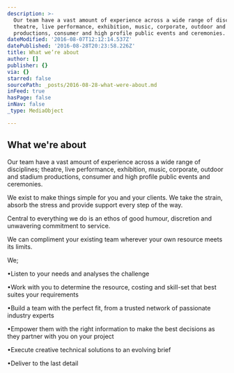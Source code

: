 ```yaml
---
description: >-
  Our team have a vast amount of experience across a wide range of disciplines;
  theatre, live performance, exhibition, music, corporate, outdoor and stadium
  productions, consumer and high profile public events and ceremonies.
dateModified: '2016-08-07T12:12:14.537Z'
datePublished: '2016-08-28T20:23:58.226Z'
title: What we’re about
author: []
publisher: {}
via: {}
starred: false
sourcePath: _posts/2016-08-28-what-were-about.md
inFeed: true
hasPage: false
inNav: false
_type: MediaObject

---
```

## What we're about

Our team have a vast amount of experience across a wide range of disciplines; theatre, live performance, exhibition, music, corporate, outdoor and stadium productions, consumer and high profile public events and ceremonies.

We exist to make things simple for you and your clients. We take the strain, absorb the stress and provide support every step of the way.

Central to everything we do is an ethos of good humour, discretion and unwavering commitment to service.

We can compliment your existing team wherever your own resource meets its limits.

We;

•Listen to your needs and analyses the challenge

•Work with you to determine the resource, costing and skill-set that best suites your requirements

•Build a team with the perfect fit, from a trusted network of passionate industry experts

•Empower them with the right information to make the best decisions as they partner with you on your project

•Execute creative technical solutions to an evolving brief

•Deliver to the last detail